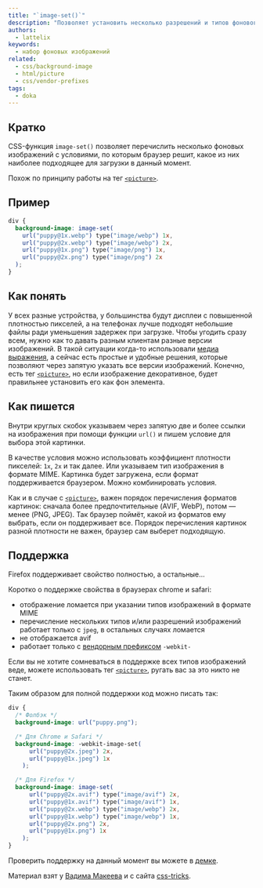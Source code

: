 ```yaml
---
title: "`image-set()`"
description: "Позволяет установить несколько разрешений и типов фонового изображения."
authors:
  - lattelix
keywords:
  - набор фоновых изображений
related:
  - css/background-image
  - html/picture
  - css/vendor-prefixes
tags:
  - doka
---
```


## Кратко

CSS-функция `image-set()` позволяет перечислить несколько фоновых изображений с условиями, по которым браузер решит, какое из них наиболее подходящее для загрузки в данный момент.

Похож по принципу работы на тег [`<picture>`](/html/picture/).

## Пример

```css
div {
  background-image: image-set(
    url("puppy@1x.webp") type("image/webp") 1x,
    url("puppy@2x.webp") type("image/webp") 2x,
    url("puppy@1x.png") type("image/png") 1x,
    url("puppy@2x.png") type("image/png") 2x
  );
}
```

## Как понять

У всех разные устройства, у большинства будут дисплеи с повышенной плотностью пикселей, а на телефонах лучше подходят небольшие файлы ради уменьшения задержек при загрузке. Чтобы угодить сразу всем, нужно как то давать разным клиентам разные версии изображений. В такой ситуации когда-то использовали [медиа выражения](https://doka.guide/css/media/), а сейчас есть простые и удобные решения, которые позволяют через запятую указать все версии изображений. Конечно, есть тег [`<picture>`](/html/picture/), но если изображение декоративное, будет правильнее установить его как фон элемента.

## Как пишется

Внутри круглых скобок указываем через запятую две и более ссылки на изображения при помощи функции `url()` и пишем условие для выбора этой картинки.

В качестве условия можно использовать коэффициент плотности пикселей: `1x`, `2x` и так далее. Или указываем тип изображения в формате MIME. Картинка будет загружена, если формат поддерживается браузером. Можно комбинировать условия.

Как и в случае с [`<picture>`](/html/picture/), важен порядок перечисления форматов картинок: сначала более предпочтительные (AVIF, WebP), потом — менее (PNG, JPEG). Так браузер поймёт, какой из форматов ему выбрать, если он поддерживает все. Порядок перечисления картинок разной плотности не важен, браузер сам выберет подходящую.


## Поддержка

Firefox поддерживает свойство полностью, а остальные...

Коротко о поддержке свойства в браузерах chrome и safari:
- отображение ломается при указании типов изображений в формате MIME
- перечисление нескольких типов и/или разрешений изображений работает только с `jpeg`, в остальных случаях ломается
- не отображается avif
- работает только с [вендорным префиксом](/css/vendor-prefixes/) `-webkit-`

Если вы не хотите сомневаться в поддержке всех типов изображений веде, можете использовать тег [`<picture>`](/html/picture/), ругать вас за это никто не станет.

Таким образом для полной поддержки код можно писать так:

```css
div {
  /* Фолбэк */
  background-image: url("puppy.png");

  /* Для Chrome и Safari */
  background-image: -webkit-image-set(
      url("puppy@2x.jpeg") 2x,
      url("puppy@1x.jpeg") 1x
    );

  /* Для Firefox */
  background-image: image-set(
      url("puppy@2x.avif") type("image/avif") 2x,
      url("puppy@1x.avif") type("image/avif") 1x,
      url("puppy@2x.webp") type("image/webp") 2x,
      url("puppy@1x.webp") type("image/webp") 1x,
      url("puppy@2x.png") 2x,
      url("puppy@1x.png") 1x
    );
}
```

Проверить поддержку на данный момент вы можете в [демке](https://pepelsbey.github.io/playground/63/).

Материал взят у [Вадима Макеева](https://www.youtube.com/c/pepelsbey) и с сайта [css-tricks](https://css-tricks.com/using-performant-next-gen-images-in-css-with-image-set/).

